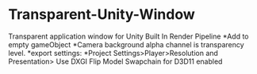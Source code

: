 # Transparent-Unity-Window
Transparent application window for Unity Built In Render Pipeline
*Add to empty gameObject
*Camera background alpha channel is transparency level. 
*export settings:
*Project Settings>Player>Resolution and Presentation> Use DXGI Flip Model Swapchain for D3D11 enabled
